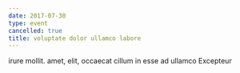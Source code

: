 ```yaml
---
date: 2017-07-30
type: event
cancelled: true
title: voluptate dolor ullamco labore
---
```

irure mollit. amet, elit, occaecat cillum in esse ad ullamco Excepteur